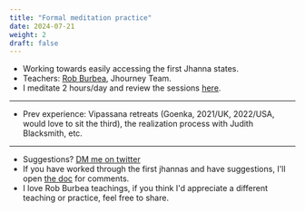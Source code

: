 ```yaml
---
title: "Formal meditation practice"
date: 2024-07-21
weight: 2
draft: false
---
```


* Working towards easily accessing the first Jhanna states.
* Teachers: [Rob Burbea](https://www.youtube.com/watch?v=KaLPTYoq6sI&list=PLO6hhaAzLmiqUzBYuLLJQ8FexOTRxz8xF&ab_channel=RobBurbeaTalks), Jhourney Team.
* I meditate 2 hours/day and review the sessions [here](https://docs.google.com/document/d/124IimoVRsF_TeYrDOBpnTUmpNdLG8XIIVnbuyN56Gmo/edit?usp=sharing). 

---

* Prev experience: Vipassana retreats (Goenka, 2021/UK, 2022/USA, would love to sit the third), the realization process with Judith Blacksmith, etc. 

---


* Suggestions? [DM me on twitter](https://x.com/0xflores)
* If you have worked through the first jhannas and have suggestions, I'll open [the doc](https://docs.google.com/document/d/124IimoVRsF_TeYrDOBpnTUmpNdLG8XIIVnbuyN56Gmo/edit?usp=sharing) for comments.
* I love Rob Burbea teachings, if you think I'd appreciate a different teaching or practice, feel free to share.